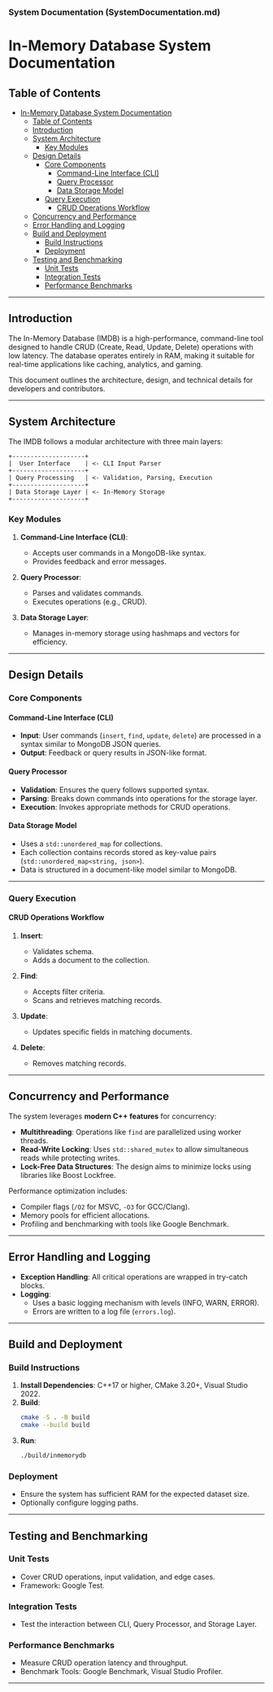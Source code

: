 ### **System Documentation** (SystemDocumentation.md)

# In-Memory Database System Documentation

## Table of Contents
- [In-Memory Database System Documentation](#in-memory-database-system-documentation)
  - [Table of Contents](#table-of-contents)
  - [Introduction](#introduction)
  - [System Architecture](#system-architecture)
    - [Key Modules](#key-modules)
  - [Design Details](#design-details)
    - [Core Components](#core-components)
      - [Command-Line Interface (CLI)](#command-line-interface-cli)
      - [Query Processor](#query-processor)
      - [Data Storage Model](#data-storage-model)
    - [Query Execution](#query-execution)
      - [CRUD Operations Workflow](#crud-operations-workflow)
  - [Concurrency and Performance](#concurrency-and-performance)
  - [Error Handling and Logging](#error-handling-and-logging)
  - [Build and Deployment](#build-and-deployment)
    - [Build Instructions](#build-instructions)
    - [Deployment](#deployment)
  - [Testing and Benchmarking](#testing-and-benchmarking)
    - [Unit Tests](#unit-tests)
    - [Integration Tests](#integration-tests)
    - [Performance Benchmarks](#performance-benchmarks)

---

## Introduction

The In-Memory Database (IMDB) is a high-performance, command-line tool designed to handle CRUD (Create, Read, Update, Delete) operations with low latency. The database operates entirely in RAM, making it suitable for real-time applications like caching, analytics, and gaming.

This document outlines the architecture, design, and technical details for developers and contributors.

---

## System Architecture

The IMDB follows a modular architecture with three main layers:

```
+--------------------+
|  User Interface    | <- CLI Input Parser
+--------------------+
| Query Processing   | <- Validation, Parsing, Execution
+--------------------+
| Data Storage Layer | <- In-Memory Storage
+--------------------+
```

### Key Modules
1. **Command-Line Interface (CLI)**:
   - Accepts user commands in a MongoDB-like syntax.
   - Provides feedback and error messages.

2. **Query Processor**:
   - Parses and validates commands.
   - Executes operations (e.g., CRUD).

3. **Data Storage Layer**:
   - Manages in-memory storage using hashmaps and vectors for efficiency.

---

## Design Details

### Core Components

#### Command-Line Interface (CLI)
- **Input**: User commands (`insert`, `find`, `update`, `delete`) are processed in a syntax similar to MongoDB JSON queries.
- **Output**: Feedback or query results in JSON-like format.

#### Query Processor
- **Validation**: Ensures the query follows supported syntax.
- **Parsing**: Breaks down commands into operations for the storage layer.
- **Execution**: Invokes appropriate methods for CRUD operations.

#### Data Storage Model
- Uses a `std::unordered_map` for collections.
- Each collection contains records stored as key-value pairs (`std::unordered_map<string, json>`).
- Data is structured in a document-like model similar to MongoDB.

---

### Query Execution

#### CRUD Operations Workflow
1. **Insert**:
    - Validates schema.
    - Adds a document to the collection.

2. **Find**:
    - Accepts filter criteria.
    - Scans and retrieves matching records.

3. **Update**:
    - Updates specific fields in matching documents.

4. **Delete**:
    - Removes matching records.

---

## Concurrency and Performance

The system leverages **modern C++ features** for concurrency:
- **Multithreading**: Operations like `find` are parallelized using worker threads.
- **Read-Write Locking**: Uses `std::shared_mutex` to allow simultaneous reads while protecting writes.
- **Lock-Free Data Structures**: The design aims to minimize locks using libraries like Boost Lockfree.

Performance optimization includes:
- Compiler flags (`/O2` for MSVC, `-O3` for GCC/Clang).
- Memory pools for efficient allocations.
- Profiling and benchmarking with tools like Google Benchmark.

---

## Error Handling and Logging

- **Exception Handling**: All critical operations are wrapped in try-catch blocks.
- **Logging**:
    - Uses a basic logging mechanism with levels (INFO, WARN, ERROR).
    - Errors are written to a log file (`errors.log`).

---

## Build and Deployment

### Build Instructions
1. **Install Dependencies**: C++17 or higher, CMake 3.20+, Visual Studio 2022.
2. **Build**:
   ```bash
   cmake -S . -B build
   cmake --build build
   ```
3. **Run**:
   ```bash
   ./build/inmemorydb
   ```

### Deployment
- Ensure the system has sufficient RAM for the expected dataset size.
- Optionally configure logging paths.

---

## Testing and Benchmarking

### Unit Tests
- Cover CRUD operations, input validation, and edge cases.
- Framework: Google Test.

### Integration Tests
- Test the interaction between CLI, Query Processor, and Storage Layer.

### Performance Benchmarks
- Measure CRUD operation latency and throughput.
- Benchmark Tools: Google Benchmark, Visual Studio Profiler.

---
